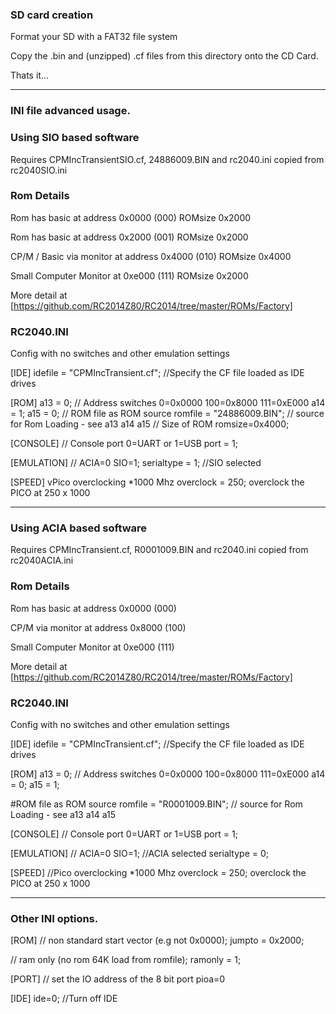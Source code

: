 ### SD card creation

Format your SD with a FAT32 file system

Copy the .bin and (unzipped) .cf files from this directory onto the CD Card.

Thats it... 


_______________________________________________________________________________________________________

### INI file advanced usage.


### Using SIO based software

Requires CPMIncTransientSIO.cf, 24886009.BIN and rc2040.ini copied from rc2040SIO.ini

### Rom Details
Rom has basic at address 0x0000 (000) ROMsize 0x2000

Rom has basic at address 0x2000 (001) ROMsize 0x2000

CP/M / Basic via monitor at address 0x4000 (010) ROMsize 0x4000

Small Computer Monitor at 0xe000 (111) ROMsize 0x2000

More detail at [https://github.com/RC2014Z80/RC2014/tree/master/ROMs/Factory]

### RC2040.INI
Config with no switches and other emulation settings

[IDE]
idefile = "CPMIncTransient.cf"; //Specify the CF file loaded as IDE drives

[ROM]
a13 = 0; // Address switches 0=0x0000 100=0x8000 111=0xE000
a14 = 1;
a15 = 0;
// ROM file as ROM source
romfile = "24886009.BIN"; // source for Rom Loading - see a13 a14 a15
// Size of ROM
romsize=0x4000;

[CONSOLE]
// Console port 0=UART or 1=USB
port = 1;

[EMULATION]
// ACIA=0 SIO=1;
serialtype = 1; //SIO selected

[SPEED]
vPico overclocking *1000 Mhz
overclock = 250; overclock the PICO at 250 x 1000

_______________________________________________________________________________________________________


### Using ACIA based software

Requires CPMIncTransient.cf, R0001009.BIN and rc2040.ini copied from rc2040ACIA.ini

### Rom Details
Rom has basic at address 0x0000 (000)

CP/M via monitor at address 0x8000 (100)

Small Computer Monitor at 0xe000 (111)

More detail at [https://github.com/RC2014Z80/RC2014/tree/master/ROMs/Factory]

### RC2040.INI
Config with no switches and other emulation settings

[IDE]
idefile = "CPMIncTransient.cf"; //Specify the CF file loaded as IDE drives

[ROM]
a13 = 0; // Address switches 0=0x0000 100=0x8000 111=0xE000
a14 = 0;
a15 = 1;

#ROM file as ROM source
romfile = "R0001009.BIN"; // source for Rom Loading - see a13 a14 a15

[CONSOLE]
// Console port 0=UART or 1=USB
port = 1;

[EMULATION]
// ACIA=0 SIO=1; //ACIA selected
serialtype = 0;

[SPEED]
//Pico overclocking *1000 Mhz
overclock = 250; overclock the PICO at 250 x 1000

_______________________________________________________________________________________________________

### Other INI options. 
[ROM]
// non standard start vector (e.g not 0x0000);
jumpto = 0x2000;

// ram only (no rom 64K load from romfile);
ramonly = 1;

[PORT]
// set the IO address of the 8 bit port
pioa=0

[IDE]
ide=0; //Turn off IDE


